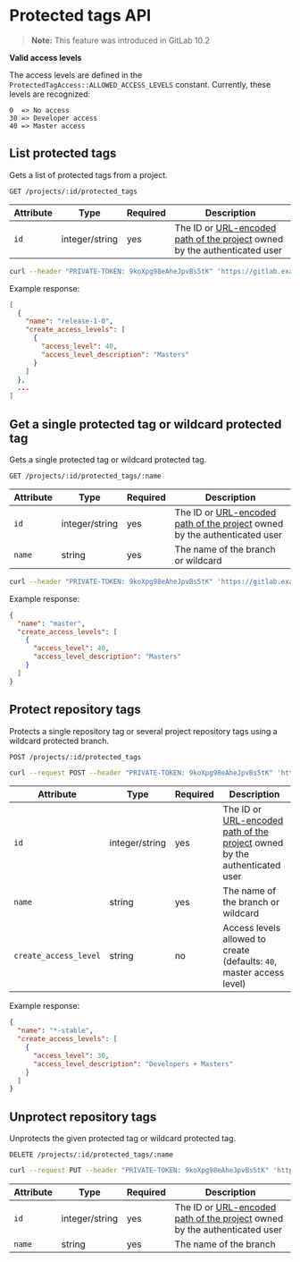 # Protected tags API

>**Note:** This feature was introduced in GitLab 10.2

**Valid access levels**

The access levels are defined in the `ProtectedTagAccess::ALLOWED_ACCESS_LEVELS` constant. Currently, these levels are recognized:
```
0  => No access
30 => Developer access
40 => Master access
```

## List protected tags

Gets a list of protected tags from a project.

```
GET /projects/:id/protected_tags
```

| Attribute | Type | Required | Description |
| --------- | ---- | -------- | ----------- |
| `id` | integer/string | yes | The ID or [URL-encoded path of the project](README.md#namespaced-path-encoding) owned by the authenticated user |

```bash
curl --header "PRIVATE-TOKEN: 9koXpg98eAheJpvBs5tK" 'https://gitlab.example.com/api/v4/projects/5/protected_tags'
```

Example response:

```json
[
  {
    "name": "release-1-0",
    "create_access_levels": [
      {
        "access_level": 40,
        "access_level_description": "Masters"
      }
    ]
  },
  ...
]
```

## Get a single protected tag or wildcard protected tag

Gets a single protected tag or wildcard protected tag.

```
GET /projects/:id/protected_tags/:name
```

| Attribute | Type | Required | Description |
| --------- | ---- | -------- | ----------- |
| `id` | integer/string | yes | The ID or [URL-encoded path of the project](README.md#namespaced-path-encoding) owned by the authenticated user |
| `name` | string | yes | The name of the branch or wildcard |

```bash
curl --header "PRIVATE-TOKEN: 9koXpg98eAheJpvBs5tK" 'https://gitlab.example.com/api/v4/projects/5/protected_tags/release-1-0'
```

Example response:

```json
{
  "name": "master",
  "create_access_levels": [
    {
      "access_level": 40,
      "access_level_description": "Masters"
    }
  ]
}
```

## Protect repository tags

Protects a single repository tag or several project repository
tags using a wildcard protected branch.

```
POST /projects/:id/protected_tags
```

```bash
curl --request POST --header "PRIVATE-TOKEN: 9koXpg98eAheJpvBs5tK" 'https://gitlab.example.com/api/v4/projects/5/protected_tags?name=*-stable&create_access_level=30'
```

| Attribute | Type | Required | Description |
| --------- | ---- | -------- | ----------- |
| `id` | integer/string | yes | The ID or [URL-encoded path of the project](README.md#namespaced-path-encoding) owned by the authenticated user |
| `name` | string | yes | The name of the branch or wildcard |
| `create_access_level` | string | no | Access levels allowed to create (defaults: `40`, master access level) |

Example response:

```json
{
  "name": "*-stable",
  "create_access_levels": [
    {
      "access_level": 30,
      "access_level_description": "Developers + Masters"
    }
  ]
}
```

## Unprotect repository tags

Unprotects the given protected tag or wildcard protected tag.

```
DELETE /projects/:id/protected_tags/:name
```

```bash
curl --request PUT --header "PRIVATE-TOKEN: 9koXpg98eAheJpvBs5tK" 'https://gitlab.example.com/api/v4/projects/5/protected_tags/*-stable'
```

| Attribute | Type | Required | Description |
| --------- | ---- | -------- | ----------- |
| `id` | integer/string | yes | The ID or [URL-encoded path of the project](README.md#namespaced-path-encoding) owned by the authenticated user |
| `name` | string | yes | The name of the branch |
